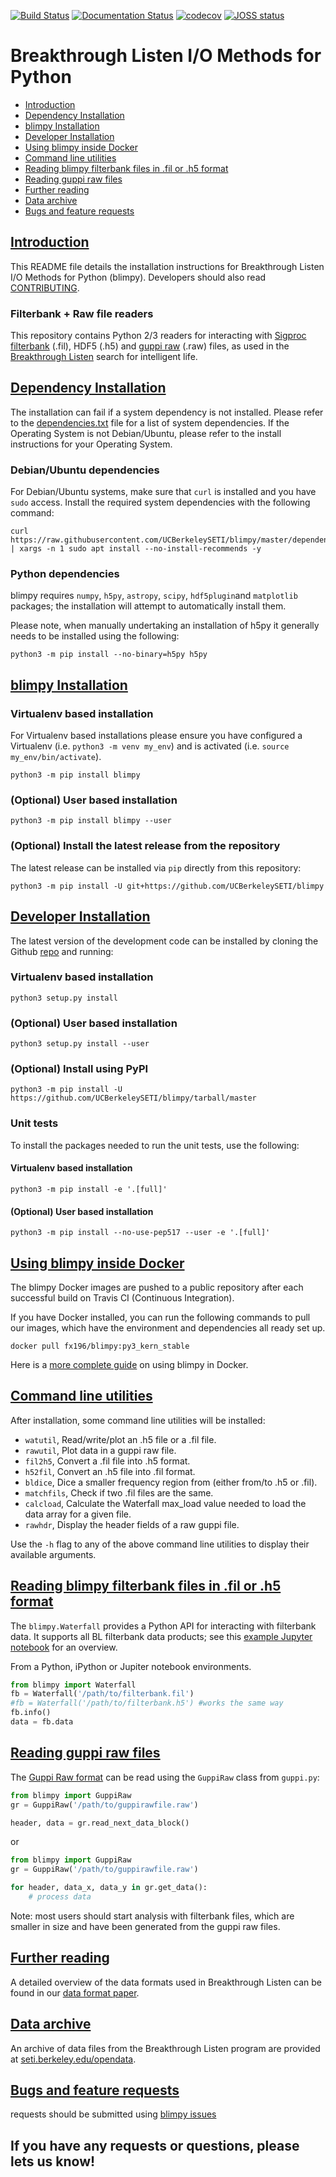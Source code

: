[![Build Status](https://github.com/UCBerkeleySETI/blimpy/workflows/Test%20Blimpy/badge.svg)](https://github.com/UCBerkeleySETI/blimpy/actions)
[![Documentation Status](https://readthedocs.org/projects/blimpy/badge/?version=latest)](https://blimpy.readthedocs.io/en/latest/?badge=latest)
[![codecov](https://codecov.io/gh/UCBerkeleySETI/blimpy/branch/master/graph/badge.svg)](https://codecov.io/gh/UCBerkeleySETI/blimpy)
 [![JOSS status](http://joss.theoj.org/papers/e58ef21f0a924041bf9438fd75f8aed0/status.svg)](http://joss.theoj.org/papers/e58ef21f0a924041bf9438fd75f8aed0)

# Breakthrough Listen I/O Methods for Python
 
 - [Introduction](#introduction)
 - [Dependency Installation](#dependency-installtion)
 - [blimpy Installation](#blimpy-installation)
 - [Developer Installation](#developer-installation)
 - [Using blimpy inside Docker](#using-blimpy-inside-docker)
 - [Command line utilities](#command-line-utilities)
 - [Reading blimpy filterbank files in .fil or .h5 format](#reading-blimpy-filterbank-files-in-fil-or-h5-format)
 - [Reading guppi raw files](#reading-guppi-raw-files)
 - [Further reading](#further-reading)
 - [Data archive](#data-archive)
 - [Bugs and feature requests](#bugs-and-feature-requests)


## [Introduction](#introduction)
This README file details the installation instructions for Breakthrough Listen I/O Methods for Python (blimpy). Developers should also read [CONTRIBUTING](./CONTRIBUTING.md).

### Filterbank + Raw file readers
This repository contains Python 2/3 readers for interacting with [Sigproc filterbank](http://sigproc.sourceforge.net/sigproc.pdf) (.fil), HDF5 (.h5) and [guppi raw](https://baseband.readthedocs.io/en/stable/guppi/) (.raw) files, as used in the [Breakthrough Listen](https://seti.berkeley.edu) search for intelligent life.

## [Dependency Installation](#dependency-installation)
The installation can fail if a system dependency is not installed. Please refer to the [dependencies.txt](./dependencies.txt) file for a list of system dependencies. If the Operating System is not Debian/Ubuntu, please refer to the install instructions for your Operating System.

### Debian/Ubuntu dependencies
For Debian/Ubuntu systems, make sure that `curl` is installed and you have `sudo` access. Install the required system dependencies with the following command:
```
curl https://raw.githubusercontent.com/UCBerkeleySETI/blimpy/master/dependencies.txt | xargs -n 1 sudo apt install --no-install-recommends -y
```

### Python dependencies
blimpy requires `numpy`, `h5py`, `astropy`, `scipy`, `hdf5plugin`and `matplotlib` packages; the installation will attempt to automatically install them.

Please note, when manually undertaking an installation of h5py it generally needs to be installed using the following:
```
python3 -m pip install --no-binary=h5py h5py
```

## [blimpy Installation](#blimpy-installation)

### Virtualenv based installation
For Virtualenv based installations please ensure you have configured a Virtualenv (i.e. `python3 -m venv my_env`) and is activated (i.e. `source my_env/bin/activate`).
```
python3 -m pip install blimpy
```

### (Optional) User based installation
```
python3 -m pip install blimpy --user
```

### (Optional) Install the latest release from the repository
The latest release can be installed via `pip` directly from this repository:
```
python3 -m pip install -U git+https://github.com/UCBerkeleySETI/blimpy
```

## [Developer Installation](#developer-installation)
The latest version of the development code can be installed by cloning the Github [repo](https://github.com/UCBerkeleySETI/blimpy) and running:

### Virtualenv based installation
```
python3 setup.py install
```

### (Optional) User based installation
```
python3 setup.py install --user
```

### (Optional) Install using PyPI
```
python3 -m pip install -U https://github.com/UCBerkeleySETI/blimpy/tarball/master
```

### Unit tests
To install the packages needed to run the unit tests, use the following:

#### Virtualenv based installation
```
python3 -m pip install -e '.[full]'
```

#### (Optional) User based installation
```
python3 -m pip install --no-use-pep517 --user -e '.[full]'
```

## [Using blimpy inside Docker](#using-blimpy-inside-docker)
The blimpy Docker images are pushed to a public repository after each successful build on Travis CI (Continuous Integration).

If you have Docker installed, you can run the following commands to pull our images, which have the environment and dependencies all ready set up.
```
docker pull fx196/blimpy:py3_kern_stable
```

Here is a [more complete guide](./docker_guide.md) on using blimpy in Docker.

## [Command line utilities](#command-line-utilities)
After installation, some command line utilities will be installed:
- `watutil`, Read/write/plot an .h5 file or a .fil file.
- `rawutil`, Plot data in a guppi raw file.
- `fil2h5`, Convert a .fil file into .h5 format.
- `h52fil`, Convert an .h5 file into .fil format.
- `bldice`, Dice a smaller frequency region from (either from/to .h5 or .fil).
- `matchfils`, Check if two .fil files are the same.
- `calcload`, Calculate the Waterfall max_load value needed to load the data array for a given file.
- `rawhdr`, Display the header fields of a raw guppi file.

Use the `-h` flag to any of the above command line utilities to display their available arguments.

## [Reading blimpy filterbank files in .fil or .h5 format](#reading-blimpy-filterbank-files-in-fil-or-h5-format)
The `blimpy.Waterfall`  provides a Python API for interacting with filterbank data. It supports all BL filterbank data products; see this [example Jupyter notebook](https://github.com/UCBerkeleySETI/blimpy/blob/master/examples/voyager.ipynb) for an overview.

From a Python, iPython or Jupiter notebook environments.

```python
from blimpy import Waterfall
fb = Waterfall('/path/to/filterbank.fil')
#fb = Waterfall('/path/to/filterbank.h5') #works the same way
fb.info()
data = fb.data
```

## [Reading guppi raw files](#reading-guppi-raw-files)
The [Guppi Raw format](https://github.com/UCBerkeleySETI/breakthrough/blob/master/doc/RAW-File-Format.md) can be read using the `GuppiRaw` class from `guppi.py`:

```python
from blimpy import GuppiRaw
gr = GuppiRaw('/path/to/guppirawfile.raw')

header, data = gr.read_next_data_block()
```

or

```python
from blimpy import GuppiRaw
gr = GuppiRaw('/path/to/guppirawfile.raw')

for header, data_x, data_y in gr.get_data():
    # process data
```

Note: most users should start analysis with filterbank files, which are smaller in size and have been generated from the guppi raw files.

## [Further reading](#further-reading)
A detailed overview of the data formats used in Breakthrough Listen can be found in our [data format paper](https://ui.adsabs.harvard.edu/abs/2019arXiv190607391L/abstract). 

## [Data archive](#data-archive)
An archive of data files from the Breakthrough Listen program are provided at [seti.berkeley.edu/opendata](http://seti.berkeley.edu/opendata).

## [Bugs and feature requests](#bugs-and-feature-requests)

requests should be submitted using [blimpy issues](https://github.com/UCBerkeleySETI/blimpy/issues)

## If you have any requests or questions, please lets us know!
